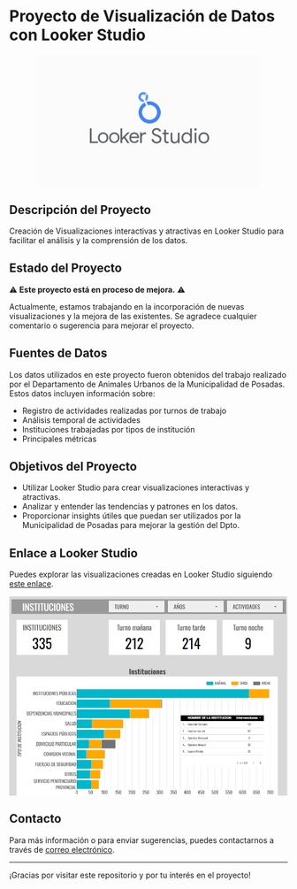 # Proyecto de Visualización de Datos con Looker Studio

<p align="center">
  <img src="Images/Looker-Studio.jpg" alt="alt text" width="400" style="display: block; margin: auto;"/>
</p>

## Descripción del Proyecto

Creación de Visualizaciones interactivas y atractivas en Looker Studio para facilitar el análisis y la comprensión de los datos.

## Estado del Proyecto

⚠️ **Este proyecto está en proceso de mejora.** ⚠️

Actualmente, estamos trabajando en la incorporación de nuevas visualizaciones y la mejora de las existentes. Se agradece cualquier comentario o sugerencia para mejorar el proyecto.

## Fuentes de Datos

Los datos utilizados en este proyecto fueron obtenidos del trabajo realizado por el Departamento de Animales Urbanos de la Municipalidad de Posadas. Estos datos incluyen información sobre:

- Registro de actividades realizadas por turnos de trabajo
- Análisis temporal de actividades
- Instituciones trabajadas por tipos de institución
- Principales métricas

## Objetivos del Proyecto

- Utilizar Looker Studio para crear visualizaciones interactivas y atractivas.
- Analizar y entender las tendencias y patrones en los datos.
- Proporcionar insights útiles que puedan ser utilizados por la Municipalidad de Posadas para mejorar la gestión del Dpto.

## Enlace a Looker Studio

Puedes explorar las visualizaciones creadas en Looker Studio siguiendo [este enlace](https://lookerstudio.google.com/s/lXn4nzUkzAc).

<p align="center">
  <img src="Images/Captura visualizacion ejemplo.png" alt="alt text" width="800" style="display: block; margin: auto;"/>
</p>

## Contacto

Para más información o para enviar sugerencias, puedes contactarnos a través de [correo electrónico](mailto:animalesurbanosposadas@gmail.com).

---

¡Gracias por visitar este repositorio y por tu interés en el proyecto!

